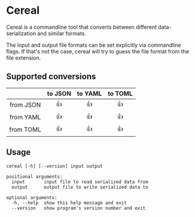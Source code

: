 # Cereal

Cereal is a commandline tool that converts between different
data-serialization and similar formats.

The input and output file formats can be set explicitly via commandline
flags. If that's not the case, cereal will try to guess the file format from
the file extension.

## Supported conversions

|           | to JSON  | to YAML  | to TOML  |
|:---------:|:--------:|:--------:|:--------:|
| from JSON |   :+1:   |   :+1:   |   :+1:   |
| from YAML |   :+1:   |   :+1:   |   :+1:   |
| from TOML |   :+1:   |   :+1:   |   :+1:   |

## Usage

```
cereal [-h] [--version] input output

positional arguments:
  input       input file to read serialized data from
  output      output file to write serialized data to

optional arguments:
  -h, --help  show this help message and exit
  --version   show program's version number and exit
```